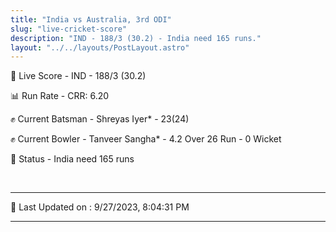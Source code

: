 ```yaml
---
title: "India vs Australia, 3rd ODI"
slug: "live-cricket-score"
description: "IND - 188/3 (30.2) - India need 165 runs."
layout: "../../layouts/PostLayout.astro"
---
```


🔴 Live Score - IND - 188/3 (30.2)  

📊 Run Rate - CRR: 6.20  

✊ Current Batsman - Shreyas Iyer* - 23(24)  

✊ Current Bowler - Tanveer Sangha* - 4.2 Over 26 Run - 0 Wicket  

📑 Status - India need 165 runs

<br />

***

📝 Last Updated on : 9/27/2023, 8:04:31 PM

***


